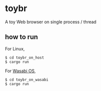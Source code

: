 # toybr
A toy Web browser on single process / thread

## how to run

For Linux,

```
$ cd toybr_on_host
$ cargo run
```

For [Wasabi OS](https://github.com/hikalium/wasabi),

```
$ cd toybr_on_wasabi
$ cargo run
```
